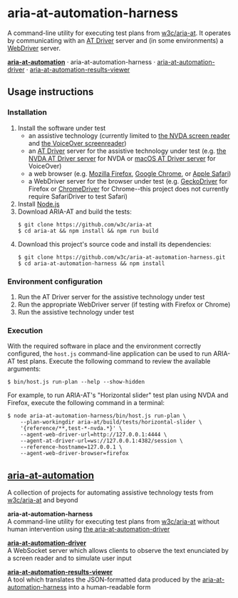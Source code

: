 # aria-at-automation-harness

A command-line utility for executing test plans from [w3c/aria-at](https://github.com/w3c/aria-at). It operates by communicating with an [AT Driver](https://github.com/w3c/at-driver) server and (in some environments) a [WebDriver](https://github.com/w3c/webdriver) server.

**[aria-at-automation](https://github.com/w3c/aria-at-automation)** &middot; aria-at-automation-harness &middot; [aria-at-automation-driver](https://github.com/w3c/aria-at-automation-driver) &middot; [aria-at-automation-results-viewer](https://github.com/w3c/aria-at-automation-results-viewer)

## Usage instructions

### Installation

1. Install the software under test
   - an assistive technology (currently limited to [the NVDA screen reader](https://www.nvaccess.org/about-nvda/) and [the VoiceOver screenreader](https://www.apple.com/accessibility/vision/))
   - an [AT Driver](https://w3c.github.io/at-driver/) server for the assistive technology under test (e.g. [the NVDA AT Driver server](https://github.com/Prime-Access-Consulting/nvda-at-automation/) for NVDA or [macOS AT Driver server](https://github.com/bocoup/at-driver-servers) for VoiceOver)
   - a web browser (e.g. [Mozilla Firefox](https://mozilla.org/firefox), [Google Chrome](https://www.google.com/chrome/index.html), or [Apple Safari](https://www.apple.com/safari/))
   - a WebDriver server for the browser under test (e.g. [GeckoDriver](https://github.com/mozilla/geckodriver) for Firefox or [ChromeDriver](https://developer.chrome.com/docs/chromedriver/downloads) for Chrome--this project does not currently require SafariDriver to test Safari)
2. Install [Node.js](https://nodejs.org)
3. Download ARIA-AT and build the tests:
   ```
   $ git clone https://github.com/w3c/aria-at
   $ cd aria-at && npm install && npm run build
   ```
4. Download this project's source code and install its dependencies:
   ```
   $ git clone https://github.com/w3c/aria-at-automation-harness.git
   $ cd aria-at-automation-harness && npm install
   ```

### Environment configuration

1. Run the AT Driver server for the assistive technology under test
2. Run the appropriate WebDriver server (if testing with Firefox or Chrome)
3. Run the assistive technology under test

### Execution

With the required software in place and the environment correctly configured,
the `host.js` command-line application can be used to run ARIA-AT test plans.
Execute the following command to review the available arguments:

```
$ bin/host.js run-plan --help --show-hidden
```

For example, to run ARIA-AT's "Horizontal slider" test plan using NVDA and
Firefox, execute the following command in a terminal:

```
$ node aria-at-automation-harness/bin/host.js run-plan \
    --plan-workingdir aria-at/build/tests/horizontal-slider \
    '{reference/**,test-*-nvda.*}' \
    --agent-web-driver-url=http://127.0.0.1:4444 \
    --agent-at-driver-url=ws://127.0.0.1:4382/session \
    --reference-hostname=127.0.0.1 \
    --agent-web-driver-browser=firefox
```

## [aria-at-automation](https://github.com/w3c/aria-at-automation)

A collection of projects for automating assistive technology tests from [w3c/aria-at](https://github.com/w3c/aria-at) and beyond

**aria-at-automation-harness**  
A command-line utility for executing test plans from [w3c/aria-at](https://github.com/w3c/aria-at) without human intervention using [the aria-at-automation-driver](https://github.com/w3c/aria-at-automation-driver)

**[aria-at-automation-driver](https://github.com/w3c/aria-at-automation-driver)**  
A WebSocket server which allows clients to observe the text enunciated by a screen reader and to simulate user input

**[aria-at-automation-results-viewer](https://github.com/w3c/aria-at-automation-results-viewer)**  
A tool which translates the JSON-formatted data produced by the [aria-at-automation-harness](https://github.com/w3c/aria-at-automation-harness) into a human-readable form
